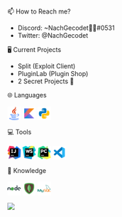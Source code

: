 📫 How to Reach me?
- Discord: ~NachGecodet🌈👻#0531
- Twitter: @NachGecodet

🖥️ Current Projects
- Split (Exploit Client)
- PluginLab (Plugin Shop)
- 2 Secret Projects 🤫

🌐 Languages
<br>
<br>
<img width="30" src="./java.png"/>   <img width="30" src="./kotlin.png"/>   <img width="30" src="./python.png"/>

💻 Tools
<br>
<br>
<img width="30" src="./intellij.png"/>   <img width="30" src="./webstorm.png"/>   <img width="30" src="./pycharm.png"/>   <img width="30" src="./vscode.png"/>

🧠 Knowledge
<br>
<br>
<img width="30" src="./nodejs.png"/>   <img width="30" src="./mongodb.png"/>   <img width="30" src="./mysql.png"/>

<img src="https://github-readme-stats.vercel.app/api?username=NachGecodet&&show_icons=true&title_color=ffffff&icon_color=006ab0&text_color=daf7dc&bg_color=101010">
